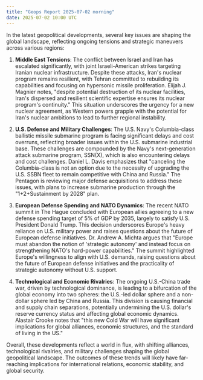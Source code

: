 ```yaml
---
title: "Geops Report 2025-07-02 morning"
date: 2025-07-02 10:00 UTC
---
```


In the latest geopolitical developments, several key issues are shaping the global landscape, reflecting ongoing tensions and strategic maneuvers across various regions:

1. **Middle East Tensions**: The conflict between Israel and Iran has escalated significantly, with joint Israeli-American strikes targeting Iranian nuclear infrastructure. Despite these attacks, Iran's nuclear program remains resilient, with Tehran committed to rebuilding its capabilities and focusing on hypersonic missile proliferation. Elijah J. Magnier notes, "despite potential destruction of its nuclear facilities, Iran's dispersed and resilient scientific expertise ensures its nuclear program's continuity." This situation underscores the urgency for a new nuclear agreement, as Western powers grapple with the potential for Iran's nuclear ambitions to lead to further regional instability.

2. **U.S. Defense and Military Challenges**: The U.S. Navy's Columbia-class ballistic missile submarine program is facing significant delays and cost overruns, reflecting broader issues within the U.S. submarine industrial base. These challenges are compounded by the Navy's next-generation attack submarine program, SSN(X), which is also encountering delays and cost challenges. Daniel L. Davis emphasizes that "canceling the Columbia-class is not an option due to the necessity of upgrading the U.S. SSBN fleet to remain competitive with China and Russia." The Pentagon is reviewing major defense acquisitions to address these issues, with plans to increase submarine production through the "1+2+Sustainment by 2028" plan.

3. **European Defense Spending and NATO Dynamics**: The recent NATO summit in The Hague concluded with European allies agreeing to a new defense spending target of 5% of GDP by 2035, largely to satisfy U.S. President Donald Trump. This decision underscores Europe's heavy reliance on U.S. military power and raises questions about the future of European defense initiatives. Dr. Andrew A. Michta argues that "Europe must abandon the notion of 'strategic autonomy' and instead focus on strengthening NATO's hard-power capabilities." The summit highlighted Europe's willingness to align with U.S. demands, raising questions about the future of European defense initiatives and the practicality of strategic autonomy without U.S. support.

4. **Technological and Economic Rivalries**: The ongoing U.S.-China trade war, driven by technological dominance, is leading to a bifurcation of the global economy into two spheres: the U.S.-led dollar sphere and a non-dollar sphere led by China and Russia. This division is causing financial and supply chain separations, potentially undermining the U.S. dollar's reserve currency status and affecting global economic dynamics. Alastair Crooke notes that "this new Cold War will have significant implications for global alliances, economic structures, and the standard of living in the US."

Overall, these developments reflect a world in flux, with shifting alliances, technological rivalries, and military challenges shaping the global geopolitical landscape. The outcomes of these trends will likely have far-reaching implications for international relations, economic stability, and global security.
